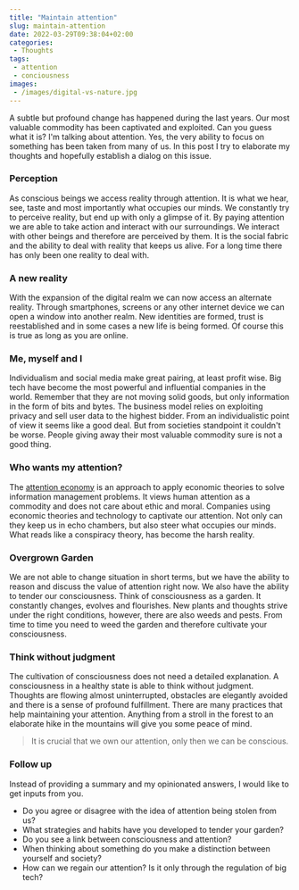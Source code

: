 ```yaml
---
title: "Maintain attention"
slug: maintain-attention
date: 2022-03-29T09:38:04+02:00
categories:
 - Thoughts
tags:
 - attention
 - conciousness
images:
 - /images/digital-vs-nature.jpg
---
```


A subtle but profound change has happened during the last years. Our most valuable commodity has been captivated and exploited. Can you guess what it is? I'm talking about attention. Yes, the very ability to focus on something has been taken from many of us. In this post I try to elaborate my thoughts and hopefully establish a dialog on this issue.

<!--more-->

### Perception

As conscious beings we access reality through attention. It is what we hear, see, taste and most importantly what occupies our minds. We constantly try to perceive reality, but end up with only a glimpse of it. By paying attention we are able to take action and interact with our surroundings. We interact with other beings and therefore are perceived by them. It is the social fabric and the ability to deal with reality that keeps us alive. For a long time there has only been one reality to deal with.

### A new reality

With the expansion of the digital realm we can now access an alternate reality. Through smartphones, screens or any other internet device we can open a window into another realm. New identities are formed, trust is reestablished and in some cases a new life is being formed. Of course this is true as long as you are online.

### Me, myself and I

Individualism and social media make great pairing, at least profit wise. Big tech have become the most powerful and influential companies in the world. Remember that they are not moving solid goods, but only information in the form of bits and bytes. The business model relies on exploiting privacy and sell user data to the highest bidder. From an individualistic point of view it seems like a good deal. But from societies standpoint it couldn't be worse. People giving away their most valuable commodity sure is not a good thing.

### Who wants my attention?

The [attention economy](https://en.wikipedia.org/wiki/Attention_economy) is an approach to apply economic theories to solve information management problems. It views human attention as a commodity and does not care about ethic and moral. Companies using economic theories and technology to captivate our attention. Not only can they keep us in echo chambers, but also steer what occupies our minds. What reads like a conspiracy theory, has become the harsh reality.

### Overgrown Garden

We are not able to change situation in short terms, but we have the ability to reason and discuss the value of attention right now. We also have the ability to tender our consciousness. Think of consciousness as a garden. It constantly changes, evolves and flourishes. New plants and thoughts strive under the right conditions, however,  there are also weeds and pests. From time to time you need to weed the garden and therefore cultivate your consciousness.

### Think without judgment

The cultivation of consciousness does not need a detailed explanation. A consciousness in a healthy state is able to think without judgment. Thoughts are flowing almost uninterrupted, obstacles are elegantly avoided and there is a sense of profound fulfillment. There are many practices that help maintaining your attention. Anything from a stroll in the forest to an elaborate hike in the mountains will give you some peace of mind.

> It is crucial that we own our attention, only then we can be conscious.

### Follow up

Instead of providing a summary and my opinionated answers, I would like to get inputs from you.

* Do you agree or disagree with the idea of attention being stolen from us?
* What strategies and habits have you developed to tender your garden?
* Do you see a link between consciousness and attention?
* When thinking about something do you make a distinction between yourself and society?
* How can we regain our attention? Is it only through the regulation of big tech?